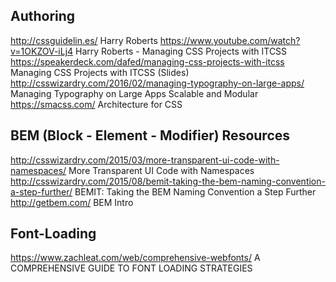 ## Authoring
<http://cssguidelin.es/> Harry Roberts 
<https://www.youtube.com/watch?v=1OKZOV-iLj4> Harry Roberts - Managing CSS Projects with ITCSS
<https://speakerdeck.com/dafed/managing-css-projects-with-itcss> Managing CSS Projects with ITCSS (Slides)
<http://csswizardry.com/2016/02/managing-typography-on-large-apps/> Managing Typography on Large Apps
Scalable and Modular
<https://smacss.com/> Architecture for CSS

## BEM (Block - Element - Modifier) Resources
<http://csswizardry.com/2015/03/more-transparent-ui-code-with-namespaces/> More Transparent UI Code with Namespaces
<http://csswizardry.com/2015/08/bemit-taking-the-bem-naming-convention-a-step-further/> BEMIT: Taking the BEM Naming Convention a Step Further
<http://getbem.com/> BEM Intro


## Font-Loading
<https://www.zachleat.com/web/comprehensive-webfonts/> A COMPREHENSIVE GUIDE TO FONT LOADING STRATEGIES